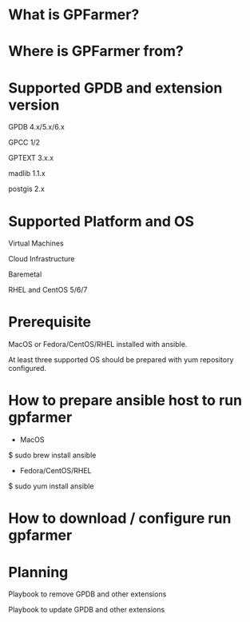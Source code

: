 # What is GPFarmer?

# Where is GPFarmer from?

# Supported GPDB and extension version
GPDB 4.x/5.x/6.x

GPCC 1/2

GPTEXT 3.x.x

madlib 1.1.x

postgis 2.x

# Supported Platform and OS
Virtual Machines

Cloud Infrastructure

Baremetal

RHEL and CentOS 5/6/7

# Prerequisite
MacOS or Fedora/CentOS/RHEL installed with ansible.

At least three supported OS should be prepared with yum repository configured.

# How to prepare ansible host to run gpfarmer
* MacOS

$ sudo brew install ansible

* Fedora/CentOS/RHEL

$ sudo yum install ansible

# How to download / configure run gpfarmer


# Planning
Playbook to remove GPDB and other extensions

Playbook to update GPDB and other extensions

